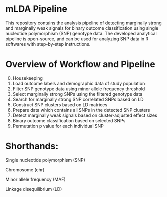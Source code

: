 # mLDA Pipeline
This repository contains the analysis pipeline of detecting marginally strong and marginally weak signals for binary outcome classification using single nucleotide polymorphism (SNP) genotype data. The developed analytical pipeline is open-source, and can be used for analyzing SNP data in R softwares with step-by-step instructions.


# Overview of Workflow and Pipeline
0) Housekeeping
1) Load outcome labels and demographic data of study population
2) Filter SNP genotype data using minor allele frequency threshold
3) Select marginally strong SNPs using the filtered genotype data
4) Search for marginally strong SNP correlated SNPs based on LD
5) Construct SNP clusters based on LD matrices
6) Prepare data which contains all SNPs in the detected SNP clusters 
7) Detect marginally weak signals based on cluster-adjusted effect sizes
8) Binary outcome classification based on selected SNPs
9) Permutation p value for each individual SNP


# Shorthands: 
Single nucleotide polymorphism (SNP)

Chromosome (chr)

Minor allele frequency (MAF)

Linkage disequilibrium (LD)
